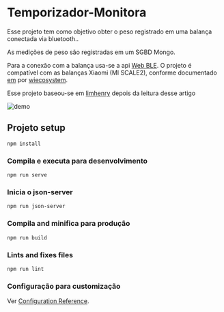 # Temporizador-Monitora

Esse projeto tem como objetivo obter o peso registrado em uma balança conectada via bluetooth..

As medições de peso são registradas em um SGBD Mongo.

Para a conexão com a balança usa-se a api [Web BLE](https://developer.chrome.com/articles/bluetooth/). O projeto é compatível com as balanças Xiaomi (MI SCALE2), conforme documentado [em](https://github.com/wiecosystem/Bluetooth/blob/master/doc/devices/huami.health.scale2.md) por [wiecosystem](https://github.com/wiecosystem).

Esse projeto baseou-se em [limhenry](https://github.com/limhenry/) depois da leitura desse artigo

![demo](demo-image/demo.png?raw=true)

## Projeto setup

```
npm install
```

### Compila e executa para desenvolvimento

```
npm run serve
```

### Inicia o json-server

```
npm run json-server
```

### Compila and minifica para produção

```
npm run build
```

### Lints and fixes files

```
npm run lint
```

### Configuração para customização

Ver [Configuration Reference](https://cli.vuejs.org/config/).

